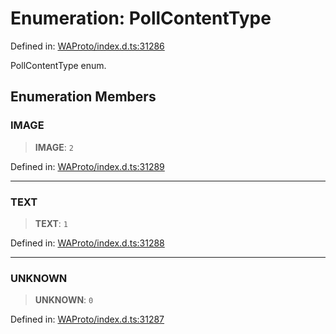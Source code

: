 # Enumeration: PollContentType

Defined in: [WAProto/index.d.ts:31286](https://github.com/Fokusdotid/bail/blob/8b525f9ebcc20cb9acd0f880b6ad58976e38b117/WAProto/index.d.ts#L31286)

PollContentType enum.

## Enumeration Members

### IMAGE

> **IMAGE**: `2`

Defined in: [WAProto/index.d.ts:31289](https://github.com/Fokusdotid/bail/blob/8b525f9ebcc20cb9acd0f880b6ad58976e38b117/WAProto/index.d.ts#L31289)

***

### TEXT

> **TEXT**: `1`

Defined in: [WAProto/index.d.ts:31288](https://github.com/Fokusdotid/bail/blob/8b525f9ebcc20cb9acd0f880b6ad58976e38b117/WAProto/index.d.ts#L31288)

***

### UNKNOWN

> **UNKNOWN**: `0`

Defined in: [WAProto/index.d.ts:31287](https://github.com/Fokusdotid/bail/blob/8b525f9ebcc20cb9acd0f880b6ad58976e38b117/WAProto/index.d.ts#L31287)
